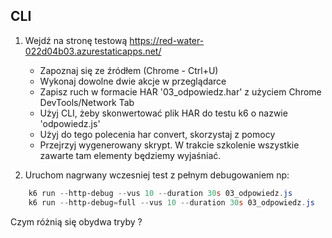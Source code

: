 ## CLI

1. Wejdź na stronę testową https://red-water-022d04b03.azurestaticapps.net/

    - Zapoznaj się ze źródłem (Chrome - Ctrl+U)
    - Wykonaj dowolne dwie akcje w przeglądarce
    - Zapisz ruch w formacie HAR '03_odpowiedz.har' z użyciem Chrome DevTools/Network Tab 
    - Użyj CLI, żeby skonwertować plik HAR do testu k6 o nazwie 'odpowiedz.js'
    - Użyj do tego polecenia har convert, skorzystaj z pomocy
    - Przejrzyj wygenerowany skrypt. W trakcie szkolenie wszystkie zawarte tam elementy będziemy wyjaśniać. 

2. Uruchom nagrwany wczesniej test z pełnym debugowaniem np:

```powershell
    k6 run --http-debug --vus 10 --duration 30s 03_odpowiedz.js
    k6 run --http-debug=full --vus 10 --duration 30s 03_odpowiedz.js
``` 

Czym różnią się obydwa tryby ?


